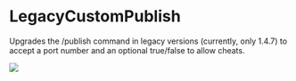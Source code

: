 # LegacyCustomPublish
Upgrades the /publish command in legacy versions (currently, only 1.4.7) to accept a port number and an optional true/false to allow cheats.


![](https://blob.jortage.com/blobs/8/4c7/84c7d6b9636640b9b6c6f6871d26bb9db849e23828d68d1b08eb620da64fc2fce55fe6313b29c81d56d680fc5e39b438d3ac74fddb3f525c108cfff7c7ba822c)
